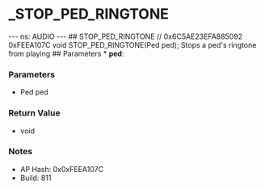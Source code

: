 # _STOP_PED_RINGTONE

--- ns: AUDIO --- ## STOP_PED_RINGTONE  // 0x6C5AE23EFA885092 0xFEEA107C void STOP_PED_RINGTONE(Ped ped);  Stops a ped's ringtone from playing  ## Parameters * **ped**:

### Parameters
* Ped ped

### Return Value
* void

### Notes
* AP Hash: 0x0xFEEA107C
* Build: 811

